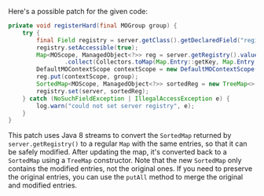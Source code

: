 Here's a possible patch for the given code:

```java
private void registerHard(final MOGroup group) {
    try {
        final Field registry = server.getClass().getDeclaredField("registry");
        registry.setAccessible(true);
        Map<MOScope, ManagedObject<?>> reg = server.getRegistry().values().stream()
                .collect(Collectors.toMap(Map.Entry::getKey, Map.Entry::getValue));
        DefaultMOContextScope contextScope = new DefaultMOContextScope(new OctetString(""), group.getScope());
        reg.put(contextScope, group);
        SortedMap<MOScope, ManagedObject<?>> sortedReg = new TreeMap<>(reg);
        registry.set(server, sortedReg);
    } catch (NoSuchFieldException | IllegalAccessException e) {
        log.warn("could not set server registry", e);
    }
}
```

This patch uses Java 8 streams to convert the `SortedMap` returned by `server.getRegistry()` to a regular `Map` with the same entries, so that it can be safely modified. After updating the map, it's converted back to a `SortedMap` using a `TreeMap` constructor. Note that the new `SortedMap` only contains the modified entries, not the original ones. If you need to preserve the original entries, you can use the `putAll` method to merge the original and modified entries.